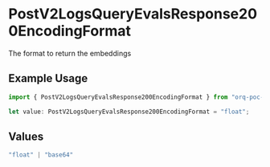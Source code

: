 # PostV2LogsQueryEvalsResponse200EncodingFormat

The format to return the embeddings

## Example Usage

```typescript
import { PostV2LogsQueryEvalsResponse200EncodingFormat } from "orq-poc-typescript-multi-env-version/models/operations";

let value: PostV2LogsQueryEvalsResponse200EncodingFormat = "float";
```

## Values

```typescript
"float" | "base64"
```